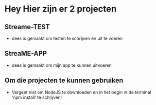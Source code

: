 # Hey Hier zijn er 2 projecten

## Streame-TEST
* dees is gemaakt om testen te schrijven en uit te voeren

## StreaME-APP
* dees is gemaakt om mijn app te kunnen uitvoeren

## Om die projecten te kunnen gebruiken
* Vergeet niet om NodeJS te downloaden en in het begin in de terminal 'npm install' te schrijven!
